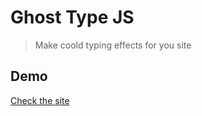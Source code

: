 # Ghost Type JS
>Make coold typing effects for you site

## Demo

[Check the site](https://daniel-ordonez.github.io/ghost-type-js/)
